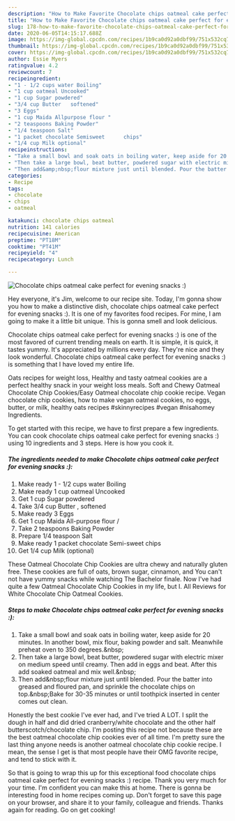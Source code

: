 ```yaml
---
description: "How to Make Favorite Chocolate chips oatmeal cake perfect for evening snacks :)"
title: "How to Make Favorite Chocolate chips oatmeal cake perfect for evening snacks :)"
slug: 178-how-to-make-favorite-chocolate-chips-oatmeal-cake-perfect-for-evening-snacks
date: 2020-06-05T14:15:17.688Z
image: https://img-global.cpcdn.com/recipes/1b9ca0d92a0dbf99/751x532cq70/chocolate-chips-oatmeal-cake-perfect-for-evening-snacks-recipe-main-photo.jpg
thumbnail: https://img-global.cpcdn.com/recipes/1b9ca0d92a0dbf99/751x532cq70/chocolate-chips-oatmeal-cake-perfect-for-evening-snacks-recipe-main-photo.jpg
cover: https://img-global.cpcdn.com/recipes/1b9ca0d92a0dbf99/751x532cq70/chocolate-chips-oatmeal-cake-perfect-for-evening-snacks-recipe-main-photo.jpg
author: Essie Myers
ratingvalue: 4.2
reviewcount: 7
recipeingredient:
- "1 - 1/2 cups water Boiling"
- "1 cup oatmeal Uncooked"
- "1 cup Sugar powdered"
- "3/4 cup Butter   softened"
- "3 Eggs"
- "1 cup Maida Allpurpose flour "
- "2 teaspoons Baking Powder"
- "1/4 teaspoon Salt"
- "1 packet chocolate Semisweet      chips"
- "1/4 cup Milk optional"
recipeinstructions:
- "Take a small bowl and soak oats in boiling water, keep aside for 20 minutes. In another bowl, mix flour, baking powder and salt. Meanwhile preheat oven to 350 degrees.&amp;nbsp;"
- "Then take a large bowl, beat butter, powdered sugar with electric mixer on medium speed until creamy. Then add in eggs and beat. After this add soaked oatmeal and mix well.&amp;nbsp;"
- "Then add&amp;nbsp;flour mixture just until blended. Pour the batter into greased and floured pan, and sprinkle the chocolate chips on top.&amp;nbsp;Bake for 30-35 minutes or until toothpick inserted in center comes out clean."
categories:
- Recipe
tags:
- chocolate
- chips
- oatmeal

katakunci: chocolate chips oatmeal 
nutrition: 141 calories
recipecuisine: American
preptime: "PT18M"
cooktime: "PT41M"
recipeyield: "4"
recipecategory: Lunch

---
```



![Chocolate chips oatmeal cake perfect for evening snacks :)](https://img-global.cpcdn.com/recipes/1b9ca0d92a0dbf99/751x532cq70/chocolate-chips-oatmeal-cake-perfect-for-evening-snacks-recipe-main-photo.jpg)

Hey everyone, it's Jim, welcome to our recipe site. Today, I'm gonna show you how to make a distinctive dish, chocolate chips oatmeal cake perfect for evening snacks :). It is one of my favorites food recipes. For mine, I am going to make it a little bit unique. This is gonna smell and look delicious.

Chocolate chips oatmeal cake perfect for evening snacks :) is one of the most favored of current trending meals on earth. It is simple, it is quick, it tastes yummy. It's appreciated by millions every day. They're nice and they look wonderful. Chocolate chips oatmeal cake perfect for evening snacks :) is something that I have loved my entire life.

Oats recipes for weight loss, Healthy and tasty oatmeal cookies are a perfect healthy snack in your weight loss meals. Soft and Chewy Oatmeal Chocolate Chip Cookies/Easy Oatmeal chocolate chip cookie recipe. Vegan chocolate chip cookies, how to make vegan oatmeal cookies, no eggs, butter, or milk, healthy oats recipes #skinnyrecipes #vegan #nisahomey Ingredients.


To get started with this recipe, we have to first prepare a few ingredients. You can cook chocolate chips oatmeal cake perfect for evening snacks :) using 10 ingredients and 3 steps. Here is how you cook it.

<!--inarticleads1-->

##### The ingredients needed to make Chocolate chips oatmeal cake perfect for evening snacks :):

1. Make ready 1 - 1/2 cups water Boiling
1. Make ready 1 cup oatmeal Uncooked
1. Get 1 cup Sugar powdered
1. Take 3/4 cup Butter ,  softened
1. Make ready 3 Eggs
1. Get 1 cup Maida All-purpose flour /
1. Take 2 teaspoons Baking Powder
1. Prepare 1/4 teaspoon Salt
1. Make ready 1 packet chocolate Semi-sweet      chips
1. Get 1/4 cup Milk (optional)


These Oatmeal Chocolate Chip Cookies are ultra chewy and naturally gluten free. These cookies are full of oats, brown sugar, cinnamon, and You can&#39;t not have yummy snacks while watching The Bachelor finale. Now I&#39;ve had quite a few Oatmeal Chocolate Chip Cookies in my life, but I. All Reviews for White Chocolate Chip Oatmeal Cookies. 

<!--inarticleads2-->

##### Steps to make Chocolate chips oatmeal cake perfect for evening snacks :):

1. Take a small bowl and soak oats in boiling water, keep aside for 20 minutes. In another bowl, mix flour, baking powder and salt. Meanwhile preheat oven to 350 degrees.&amp;nbsp;
1. Then take a large bowl, beat butter, powdered sugar with electric mixer on medium speed until creamy. Then add in eggs and beat. After this add soaked oatmeal and mix well.&amp;nbsp;
1. Then add&amp;nbsp;flour mixture just until blended. Pour the batter into greased and floured pan, and sprinkle the chocolate chips on top.&amp;nbsp;Bake for 30-35 minutes or until toothpick inserted in center comes out clean.


Honestly the best cookie I&#39;ve ever had, and I&#39;ve tried A LOT. I split the dough in half and did dried cranberry/white chocolate and the other half butterscotch/chocolate chip. I&#39;m posting this recipe not because these are the best oatmeal chocolate chip cookies ever of all time. I&#39;m pretty sure the last thing anyone needs is another oatmeal chocolate chip cookie recipe. I mean, the sense I get is that most people have their OMG favorite recipe, and tend to stick with it. 

So that is going to wrap this up for this exceptional food chocolate chips oatmeal cake perfect for evening snacks :) recipe. Thank you very much for your time. I'm confident you can make this at home. There is gonna be interesting food in home recipes coming up. Don't forget to save this page on your browser, and share it to your family, colleague and friends. Thanks again for reading. Go on get cooking!

